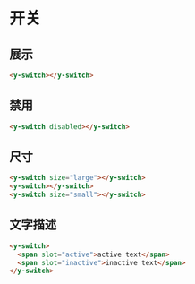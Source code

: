 # 开关

## 展示

```html preview
<y-switch></y-switch>
```

## 禁用

```html preview
<y-switch disabled></y-switch>
```

## 尺寸

```html preview
<y-switch size="large"></y-switch>
<y-switch></y-switch>
<y-switch size="small"></y-switch>
```

## 文字描述

```html preview
<y-switch>
  <span slot="active">active text</span>
  <span slot="inactive">inactive text</span>
</y-switch>
```
